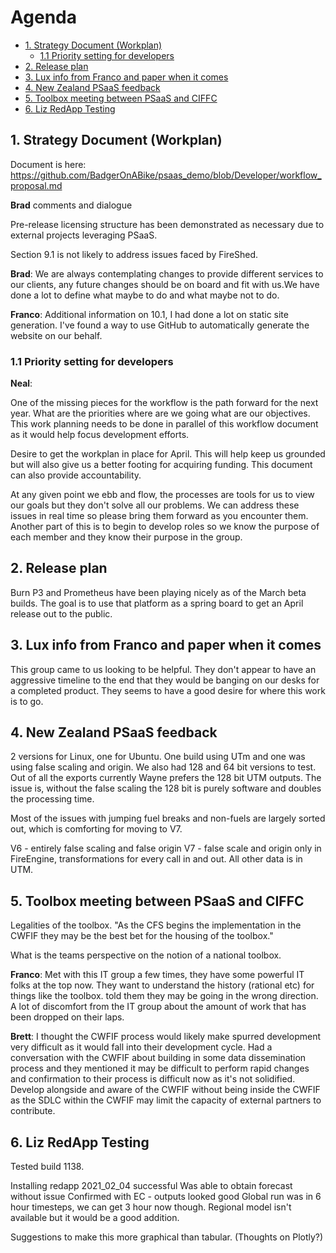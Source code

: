 # Agenda

- [1. Strategy Document (Workplan)](#1-strategy-document-workplan)
  - [1.1 Priority setting for developers](#11-priority-setting-for-developers)
- [2. Release plan](#2-release-plan)
- [3. Lux info from Franco and paper when it comes](#3-lux-info-from-franco-and-paper-when-it-comes)
- [4. New Zealand PSaaS feedback](#4-new-zealand-psaas-feedback)
- [5. Toolbox meeting between PSaaS and CIFFC](#5-toolbox-meeting-between-psaas-and-ciffc)
- [6. Liz RedApp Testing](#6-liz-redapp-testing)

## 1. Strategy Document (Workplan)

Document is here: https://github.com/BadgerOnABike/psaas_demo/blob/Developer/workflow_proposal.md

**Brad** comments and dialogue

Pre-release licensing structure has been demonstrated as necessary due to external projects leveraging PSaaS.

Section 9.1 is not likely to address issues faced by FireShed.

**Brad**: We are always contemplating changes to provide different services to our clients, any future changes should be on board and fit with us.We have done a lot to define what maybe to do and what maybe not to do.

**Franco**: Additional information on 10.1, I had done a lot on static site generation. I've found a way to use GitHub to automatically generate the website on our behalf.

### 1.1 Priority setting for developers

**Neal**:

One of the missing pieces for the workflow is the path forward for the next year. What are the priorities where are we going what are our objectives. This work planning needs to be done in parallel of this workflow document as it would help focus development efforts.

Desire to get the workplan in place for April. This will help keep us grounded but will also give us a better footing for acquiring funding. This document can also provide accountability.

At any given point we ebb and flow, the processes are tools for us to view our goals but they don't solve all our problems. We can address these issues in real time so please bring them forward as you encounter them. Another part of this is to begin to develop roles so we know the purpose of each member and they know their purpose in the group.

## 2. Release plan

Burn P3 and Prometheus have been playing nicely as of the March beta builds. The goal is to use that platform as a spring board to get an April release out to the public.

## 3. Lux info from Franco and paper when it comes

This group came to us looking to be helpful. They don't appear to have an aggressive timeline to the end that they would be banging on our desks for a completed product. They seems to have a good desire for where this work is to go.
## 4. New Zealand PSaaS feedback

2 versions for Linux, one for Ubuntu. One build using UTm and one was using false scaling and origin. We also had 128 and 64 bit versions to test. Out of all the exports currently Wayne prefers the 128 bit UTM outputs. The issue is, without the false scaling the 128 bit is purely software and doubles the processing time.

Most of the issues with jumping fuel breaks and non-fuels are largely sorted out, which is comforting for moving to V7.

V6 - entirely false scaling and false origin
V7 - false scale and origin only in FireEngine, transformations for every call in and out. All other data is in UTM.

## 5. Toolbox meeting between PSaaS and CIFFC

Legalities of the toolbox. "As the CFS begins the implementation in the CWFIF they may be the best bet for the housing of the toolbox." 

What is the teams perspective on the notion of a national toolbox.

**Franco**: Met with this IT group a few times, they have some powerful IT folks at the top now. They want to understand the history (rational etc) for things like the toolbox. told them they may be going in the wrong direction. A lot of discomfort from the IT group about the amount of work that has been dropped on their laps. 

**Brett**: I thought the CWFIF process would likely make spurred development very difficult as it would fall into their development cycle. Had a conversation with the CWFIF about building in some data dissemination process and they mentioned it may be difficult to perform rapid changes and confirmation to their process is difficult now as it's not solidified. Develop alongside and aware of the CWFIF without being inside the CWFIF as the SDLC within the CWFIF may limit the capacity of external partners to contribute.

## 6. Liz RedApp Testing

Tested build 1138.

Installing redapp 2021_02_04 successful
Was able to obtain forecast without issue
Confirmed with EC - outputs looked good
Global run was in 6 hour timesteps, we can get 3 hour now though.
Regional model isn't available but it would be a good addition.

Suggestions to make this more graphical than tabular. (Thoughts on Plotly?)